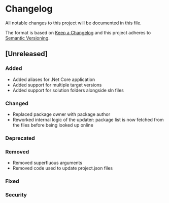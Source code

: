 # Changelog
All notable changes to this project will be documented in this file.

The format is based on [Keep a Changelog](http://keepachangelog.com/en/1.0.0/)
and this project adheres to [Semantic Versioning](http://semver.org/spec/v2.0.0.html).

## [Unreleased]

### Added
- Added aliases for .Net Core application
- Added support for multiple target versions
- Added support for solution folders alongside sln files

### Changed
- Replaced package owner with package author
- Reworked internal logic of the updater: package list is now fetched from the files before being looked up online

### Deprecated

### Removed
- Removed superfluous arguments
- Removed code used to update project.json files

### Fixed

### Security

